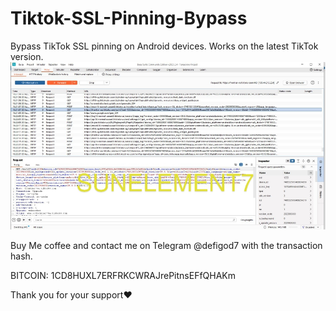 # Tiktok-SSL-Pinning-Bypass

Bypass TikTok SSL pinning on Android devices.
Works on the latest TikTok version.
![Screenshot](pic2_3.JPG)

Buy Me coffee and contact me on Telegram @defigod7 with the transaction hash.

BITCOIN: 1CD8HUXL7ERFRKCWRAJrePitnsEFfQHAKm


Thank you for your support❤️
